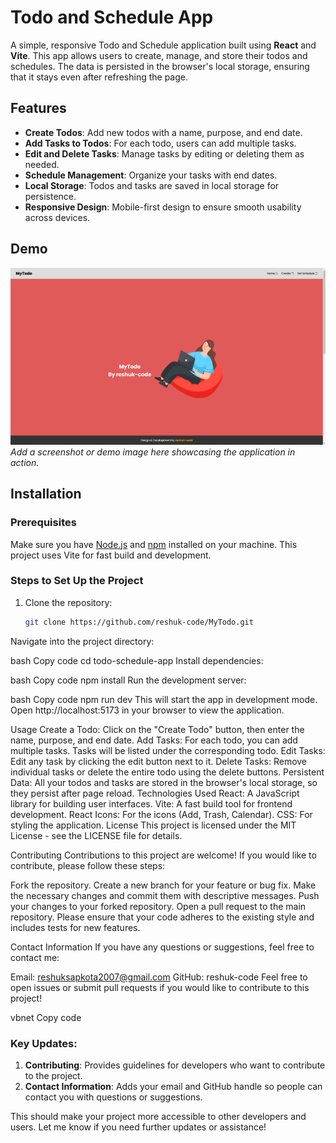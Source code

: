# Todo and Schedule App

A simple, responsive Todo and Schedule application built using **React** and **Vite**. This app allows users to create, manage, and store their todos and schedules. The data is persisted in the browser's local storage, ensuring that it stays even after refreshing the page.

## Features

- **Create Todos**: Add new todos with a name, purpose, and end date.
- **Add Tasks to Todos**: For each todo, users can add multiple tasks.
- **Edit and Delete Tasks**: Manage tasks by editing or deleting them as needed.
- **Schedule Management**: Organize your tasks with end dates.
- **Local Storage**: Todos and tasks are saved in local storage for persistence.
- **Responsive Design**: Mobile-first design to ensure smooth usability across devices.

## Demo

![Todo App Screenshot](./src/assets/images/Screenshot%202024-12-23%20151937.png)
*Add a screenshot or demo image here showcasing the application in action.*

## Installation

### Prerequisites

Make sure you have [Node.js](https://nodejs.org/) and [npm](https://npmjs.com) installed on your machine. This project uses Vite for fast build and development.

### Steps to Set Up the Project

1. Clone the repository:
   ```bash
   git clone https://github.com/reshuk-code/MyTodo.git
Navigate into the project directory:

bash
Copy code
cd todo-schedule-app
Install dependencies:

bash
Copy code
npm install
Run the development server:

bash
Copy code
npm run dev
This will start the app in development mode. Open http://localhost:5173 in your browser to view the application.

Usage
Create a Todo: Click on the "Create Todo" button, then enter the name, purpose, and end date.
Add Tasks: For each todo, you can add multiple tasks. Tasks will be listed under the corresponding todo.
Edit Tasks: Edit any task by clicking the edit button next to it.
Delete Tasks: Remove individual tasks or delete the entire todo using the delete buttons.
Persistent Data: All your todos and tasks are stored in the browser's local storage, so they persist after page reload.
Technologies Used
React: A JavaScript library for building user interfaces.
Vite: A fast build tool for frontend development.
React Icons: For the icons (Add, Trash, Calendar).
CSS: For styling the application.
License
This project is licensed under the MIT License - see the LICENSE file for details.

Contributing
Contributions to this project are welcome! If you would like to contribute, please follow these steps:

Fork the repository.
Create a new branch for your feature or bug fix.
Make the necessary changes and commit them with descriptive messages.
Push your changes to your forked repository.
Open a pull request to the main repository.
Please ensure that your code adheres to the existing style and includes tests for new features.

Contact Information
If you have any questions or suggestions, feel free to contact me:

Email: reshuksapkota2007@gmail.com
GitHub: reshuk-code
Feel free to open issues or submit pull requests if you would like to contribute to this project!

vbnet
Copy code

### Key Updates:
1. **Contributing**: Provides guidelines for developers who want to contribute to the project.
2. **Contact Information**: Adds your email and GitHub handle so people can contact you with questions or suggestions.

This should make your project more accessible to other developers and users. Let me know if you need further updates or assistance!






